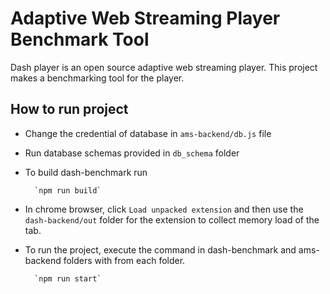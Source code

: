 # Adaptive Web Streaming Player Benchmark Tool

Dash player is an open source adaptive web streaming player. This project makes a benchmarking tool for the player.

## How to run project

* Change the credential of database in `ams-backend/db.js` file
* Run database schemas provided in `db_schema` folder
* To build dash-benchmark run

        `npm run build`

* In chrome browser, click `Load unpacked extension` and then use the `dash-backend/out` folder for the extension to collect memory load of the tab.
* To run the project, execute the command in dash-benchmark and ams-backend folders with from each folder.

        `npm run start`




